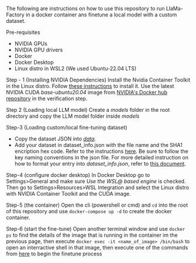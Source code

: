 The following are instructions on how to use this repository to run LlaMa-Factory in  a docker container ans finetune a local model with a custom dataset.

Pre-requisites
- NVIDIA GPUs
- NVIDIA GPU drivers
- Docker
- Docker Desktop
- Linux distro in WSL2 (We used Ubuntu-22.04 LTS)

Step - 1 (Installing NVIDIA Dependencies)
  Install the Nvidia Container Toolkit in the Linux distro. Follow [these instructions](https://medium.com/@u.mele.coding/a-beginners-guide-to-nvidia-container-toolkit-on-docker-92b645f92006) to install it. Use the latest NVIDIA CUDA *base-ubuntu20.04* image from [NVIDIA's Docker hub repository](https://medium.com/@u.mele.coding/a-beginners-guide-to-nvidia-container-toolkit-on-docker-92b645f92006) in the verification step.

Step 2 (Loading local LLM model)
  Create a _models_ folder in the root directory and copy the LLM model folder inside _models_

Step-3 (Loading custom/local fine-tuning dataset)
  - Copy the dataset JSON into [_data_](./data).
  - Add your dataset in dataset_info.json with the file name and the SHA1 encription hex code. Refer to the instructions [here](https://www.howtohaven.com/system/how-to-hash-file-on-windows.shtml). Be sure to follow the key naming conventions in the json file. For more detailed instruction on how to format your entry into _dataset_info.json_, refer to [this document](./data/README.md).

Step-4 (configure docker desktop)
  In Docker Desktop go to Settings>General and make sure *Use the WSL@ based engine* is checked.
  Then go to Settings>Resources>WSL Integration and select the Linux distro with NVIDIA Container Toolkit and the CUDA image.

Step-5 (the container)
Open the cli (powershell or cmd) and `cd` into the root of this repository and use `docker-compose up -d` to create the docker container.

Step-6 (start the fine-tune)
  Open another terminal window and use `docker ps` to find the details of the image that is running in the container im the previous page, then execute `docker exec -it <name_of_image> /bin/bash` to open an interractive shell in that image, then execute one of the commands from [here](./examples/custom_commands/) to begin the finetune process
